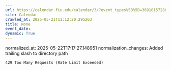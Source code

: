 ```yaml
---
url: https://calendar.fiu.edu/calendar/3/?event_types%5B%5D=36918157286658
site: Calendar
crawled_at: 2025-05-21T11:12:20.295263
title: None
event_date: 
dynamic: True
---
```

normalized_at: 2025-05-22T17:17:27.148951
normalization_changes: Added trailing slash to directory path

```
429 Too Many Requests (Rate Limit Exceeded)

```

